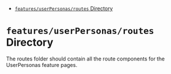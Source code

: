 <!-- START doctoc generated TOC please keep comment here to allow auto update -->
<!-- DON'T EDIT THIS SECTION, INSTEAD RE-RUN doctoc TO UPDATE -->

- [`features/userPersonas/routes` Directory](#featuresuserpersonasroutes-directory)

<!-- END doctoc generated TOC please keep comment here to allow auto update -->

# `features/userPersonas/routes` Directory

The routes folder should contain all the route components for the UserPersonas feature pages.
